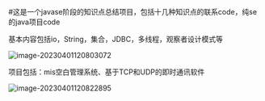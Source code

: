 #这是一个javase阶段的知识点总结项目，包括十几种知识点的联系code，纯se的java项目code



基本内容包括io，String，集合，JDBC，多线程，观察者设计模式等

![image-20230401120803072](C:\Users\Lnuyasha\AppData\Roaming\Typora\typora-user-images\image-20230401120803072.png)

项目包括：mis空白管理系统、基于TCP和UDP的即时通讯软件

![image-20230401120822895](C:\Users\Lnuyasha\AppData\Roaming\Typora\typora-user-images\image-20230401120822895.png)

